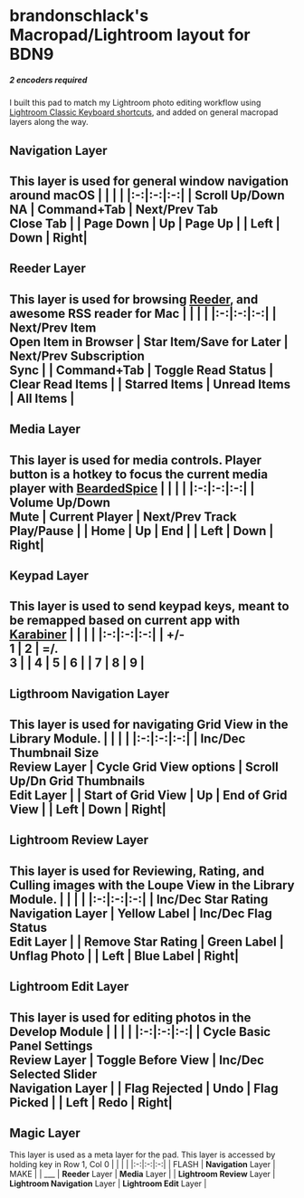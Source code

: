 # brandonschlack's Macropad/Lightroom layout for BDN9
##### 2 encoders required
I built this pad to match my Lightroom photo editing workflow using
[Lightroom Classic Keyboard shortcuts](https://helpx.adobe.com/lightroom-classic/help/keyboard-shortcuts.html), and added on general macropad layers along the way.

## Navigation Layer
This layer is used for general window navigation around macOS
|   |   |   |
|:-:|:-:|:-:|
| Scroll Up/Down<br>**NA** | Command+Tab | Next/Prev Tab<br>**Close Tab**  |
| Page Down | Up | Page Up |
| Left | Down | Right|
---

## Reeder Layer
This layer is used for browsing [Reeder](https://reederapp.com/), and awesome RSS reader for Mac
|   |   |   |
|:-:|:-:|:-:|
| Next/Prev Item<br>**Open Item in Browser** | Star Item/Save for Later | Next/Prev Subscription<br>**Sync**  |
| Command+Tab | Toggle Read Status | Clear Read Items |
| Starred Items | Unread Items | All Items |
---

## Media Layer
This layer is used for media controls. Player button is a hotkey to focus the current media player with [BeardedSpice](https://beardedspice.github.io/)
|   |   |   |
|:-:|:-:|:-:|
| Volume Up/Down<br>**Mute** | Current Player | Next/Prev Track<br>**Play/Pause**  |
| Home | Up | End |
| Left | Down | Right|
---

## Keypad Layer
This layer is used to send keypad keys, meant to be remapped based on current app with [Karabiner](https://pqrs.org/osx/karabiner/)
|   |   |   |
|:-:|:-:|:-:|
| +/-<br>**1** | 2 | =/.<br>**3**  |
| 4 | 5 | 6 |
| 7 | 8 | 9 |
---

## Ligthroom Navigation Layer
This layer is used for navigating Grid View in the Library Module.
|   |   |   |
|:-:|:-:|:-:|
| Inc/Dec Thumbnail Size<br>**Review** Layer | Cycle Grid View options | Scroll Up/Dn Grid Thumbnails<br>**Edit** Layer  |
| Start of Grid View | Up | End of Grid View |
| Left | Down | Right|
---

## Lightroom Review Layer
This layer is used for Reviewing, Rating, and Culling images with the Loupe View in the Library Module.
|   |   |   |
|:-:|:-:|:-:|
| Inc/Dec Star Rating<br>**Navigation** Layer | Yellow Label | Inc/Dec Flag Status<br>**Edit** Layer  |
| Remove Star Rating | Green Label | Unflag Photo |
| Left | Blue Label | Right|
---

## Lightroom Edit Layer
This layer is used for editing photos in the Develop Module
|   |   |   |
|:-:|:-:|:-:|
| Cycle Basic Panel Settings<br>**Review** Layer | Toggle Before View | Inc/Dec Selected Slider<br>**Navigation** Layer  |
| Flag Rejected | Undo | Flag Picked |
| Left | Redo | Right|
---

## Magic Layer
This layer is used as a meta layer for the pad. This layer is accessed by holding key in Row 1, Col 0
|   |   |   |
|:-:|:-:|:-:|
| FLASH | **Navigation** Layer | MAKE |
| ___ | **Reeder** Layer | **Media** Layer |
| **Lightroom Review** Layer | **Lightroom Navigation** Layer | **Lightroom Edit** Layer |
